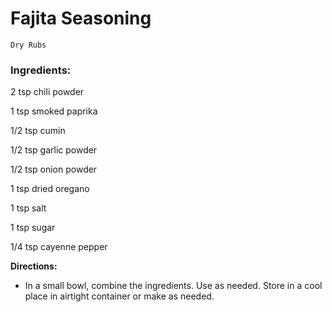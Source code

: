 # Fajita Seasoning

`Dry Rubs`

### **Ingredients:**

2 tsp chili powder

 1 tsp smoked paprika

1/2 tsp cumin

 1/2 tsp garlic powder

 1/2 tsp onion powder

 1 tsp dried oregano

1 tsp salt

 1 tsp sugar 

1/4 tsp cayenne pepper

**Directions:**

- In a small bowl, combine the ingredients. Use as needed. Store in a cool place in airtight container or make as needed. 
